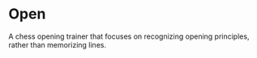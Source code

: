 # Open
A chess opening trainer that focuses on recognizing opening principles, rather than memorizing lines.
